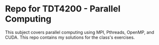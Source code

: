 # Repo for TDT4200 - Parallel Computing
This subject covers parallel computing using MPI, Pthreads, OpenMP, and CUDA.
This repo contains my solutions for the class's exercises.
